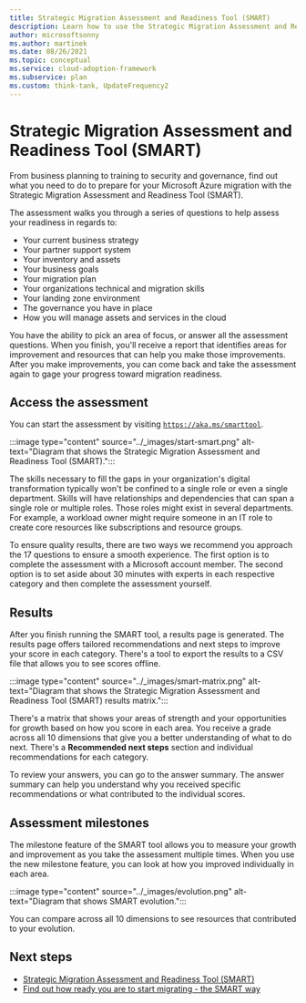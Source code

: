 ```yaml
---
title: Strategic Migration Assessment and Readiness Tool (SMART)
description: Learn how to use the Strategic Migration Assessment and Readiness Tool (SMART) to accelerate your cloud adoption efforts.
author: microsoftsonny
ms.author: martinek
ms.date: 08/26/2021
ms.topic: conceptual
ms.service: cloud-adoption-framework
ms.subservice: plan
ms.custom: think-tank, UpdateFrequency2
---
```


# Strategic Migration Assessment and Readiness Tool (SMART)

From business planning to training to security and governance, find out what you need to do to prepare for your Microsoft Azure migration with the Strategic Migration Assessment and Readiness Tool (SMART).

The assessment walks you through a series of questions to help assess your readiness in regards to:

- Your current business strategy
- Your partner support system
- Your inventory and assets
- Your business goals
- Your migration plan
- Your organizations technical and migration skills
- Your landing zone environment
- The governance you have in place
- How you will manage assets and services in the cloud

You have the ability to pick an area of focus, or answer all the assessment questions. When you finish, you'll receive a report that identifies areas for improvement and resources that can help you make those improvements. After you make improvements, you can come back and take the assessment again to gage your progress toward migration readiness.

## Access the assessment

You can start the assessment by visiting [`https://aka.ms/smarttool`](/assessments/Strategic-Migration-Assessment/).

:::image type="content" source="../_images/start-smart.png" alt-text="Diagram that shows the Strategic Migration Assessment and Readiness Tool (SMART).":::

The skills necessary to fill the gaps in your organization's digital transformation typically won't be confined to a single role or even a single department. Skills will have relationships and dependencies that can span a single role or multiple roles. Those roles might exist in several departments. For example, a workload owner might require someone in an IT role to create core resources like subscriptions and resource groups.

To ensure quality results, there are two ways we recommend you approach the 17 questions to ensure a smooth experience. The first option is to complete the assessment with a Microsoft account member. The second option is to set aside about 30 minutes with experts in each respective category and then complete the assessment yourself.

## Results

After you finish running the SMART tool, a results page is generated. The results page offers tailored recommendations and next steps to improve your score in each category. There's a tool to export the results to a CSV file that allows you to see scores offline.

:::image type="content" source="../_images/smart-matrix.png" alt-text="Diagram that shows the Strategic Migration Assessment and Readiness Tool (SMART) results matrix.":::

There's a matrix that shows your areas of strength and your opportunities for growth based on how you score in each area. You receive a grade across all 10 dimensions that give you a better understanding of what to do next. There's a **Recommended next steps** section and individual recommendations for each category.

To review your answers, you can go to the answer summary. The answer summary can help you understand why you received specific recommendations or what contributed to the individual scores.

## Assessment milestones

The milestone feature of the SMART tool allows you to measure your growth and improvement as you take the assessment multiple times. When you use the new milestone feature, you can look at how you improved individually in each area.

:::image type="content" source="../_images/evolution.png" alt-text="Diagram that shows SMART evolution.":::

You can compare across all 10 dimensions to see resources that contributed to your evolution.

## Next steps

- [Strategic Migration Assessment and Readiness Tool (SMART)](/assessments/Strategic-Migration-Assessment/)
- [Find out how ready you are to start migrating - the SMART way](https://azure.microsoft.com/migration/#overview)